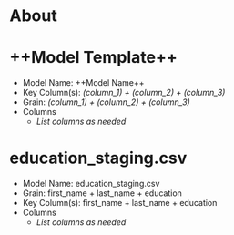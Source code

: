 # About

# ++Model Template++

- Model Name: ++Model Name++
- Key Column(s): *(column_1) + (column_2) + (column_3)*
- Grain: *(column_1) + (column_2) + (column_3)*
- Columns
  - *List columns as needed*

# education_staging.csv

- Model Name: education_staging.csv
- Grain: first_name + last_name + education
- Key Column(s): first_name + last_name + education
- Columns
  - *List columns as needed*